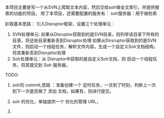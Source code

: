 本项目主要是写一个从SVN上爬取文本内容，然后交给solr做全文索引，并提供搜索的功能的项目。
除了本项目，还需要配置的服务有：
solr服务器：用于做检索

趴取基本思路：
引入Disruptor框架，设置三个处理单元：
1. SVN处理单元:  如果从Disruptor获取到的是SVN目录，则列举该目录下所有的目录，将这些目录重新丢到Disruptor处理
                如果从Dirsruptor获取到的是SVN文件，则启动一个线程任务，解析文件内容，生成一个自定义Solr文档结构，将其重新丢到Disruptor处理
2. Solr处理单元：从 Disruptor中获取的是自定义Solr文档，则 启动一个线程任务，将其提交到 Solr 服务器。


TODO:
1. solr的 commit,思路 ：准备创建一个 定时任务，一旦到了时刻，判断上一次到下一次是否做了 添加 文档，如果有，则进行提交。
2. solr 的优化，单独提供一个 优化的管理 URL，

3. 
